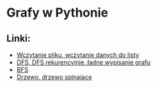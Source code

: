# Grafy w Pythonie

## Linki:
 - [Wczytanie pliku, wczytanie danych do listy](https://github.com/NeQ34/PythonProjects/tree/master/21.10.24-Lab2)
 - [DFS, DFS rekurencyjnie, ładne wypisanie grafu](https://github.com/NeQ34/PythonProjects/tree/master/28.10.24(OD))
 - [BFS](https://github.com/NeQ34/PythonProjects/tree/master/04.11.24)
 - [Drzewo, drzewo spinające](https://github.com/NeQ34/PythonProjects/blob/master/18.11.24Lab5/18.11.24Lab5.py)
